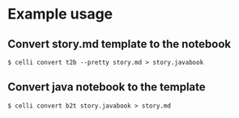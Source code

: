 # Example usage

## Convert story.md template to the notebook

```console
$ celli convert t2b --pretty story.md > story.javabook
```

## Convert java notebook to the template

```console
$ celli convert b2t story.javabook > story.md
```
